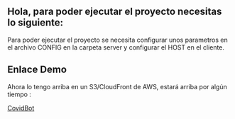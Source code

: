 ## Hola, para poder ejecutar el proyecto necesitas lo siguiente:

Para poder ejecutar el proyecto se necesita configurar unos parametros
en el archivo CONFIG en la carpeta server y configurar el HOST
en el cliente.

## Enlace Demo

Ahora lo tengo arriba en un S3/CloudFront de AWS, estará arriba por algún tiempo :

[CovidBot](http://d3uwqpsu61driv.cloudfront.net)


